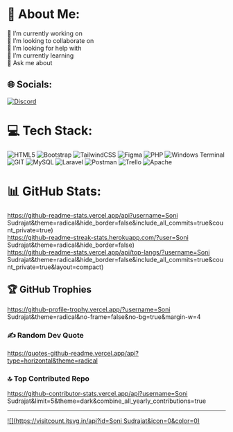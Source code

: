 # 💫 About Me:
🔭 I’m currently working on<br>👯 I’m looking to collaborate on<br>🤝 I’m looking for help with<br>🌱 I’m currently learning<br>💬 Ask me about


## 🌐 Socials:
[![Discord](https://img.shields.io/badge/Discord-%237289DA.svg?logo=discord&logoColor=white)](https://discord.gg/https://discord.gg/wcWwKEtf) 

# 💻 Tech Stack:
![HTML5](https://img.shields.io/badge/html5-%23E34F26.svg?style=for-the-badge&logo=html5&logoColor=white) ![Bootstrap](https://img.shields.io/badge/bootstrap-%238511FA.svg?style=for-the-badge&logo=bootstrap&logoColor=white) ![TailwindCSS](https://img.shields.io/badge/tailwindcss-%2338B2AC.svg?style=for-the-badge&logo=tailwind-css&logoColor=white) ![Figma](https://img.shields.io/badge/figma-%23F24E1E.svg?style=for-the-badge&logo=figma&logoColor=white) ![PHP](https://img.shields.io/badge/php-%23777BB4.svg?style=for-the-badge&logo=php&logoColor=white) ![Windows Terminal](https://img.shields.io/badge/Windows%20Terminal-%234D4D4D.svg?style=for-the-badge&logo=windows-terminal&logoColor=white) ![GIT](https://img.shields.io/badge/Git-fc6d26?style=for-the-badge&logo=git&logoColor=white) ![MySQL](https://img.shields.io/badge/mysql-%2300000f.svg?style=for-the-badge&logo=mysql&logoColor=white) ![Laravel](https://img.shields.io/badge/laravel-%23FF2D20.svg?style=for-the-badge&logo=laravel&logoColor=white) ![Postman](https://img.shields.io/badge/Postman-FF6C37?style=for-the-badge&logo=postman&logoColor=white) ![Trello](https://img.shields.io/badge/Trello-%23026AA7.svg?style=for-the-badge&logo=Trello&logoColor=white) ![Apache](https://img.shields.io/badge/apache-%23D42029.svg?style=for-the-badge&logo=apache&logoColor=white)
# 📊 GitHub Stats:
https://github-readme-stats.vercel.app/api?username=Soni Sudrajat&theme=radical&hide_border=false&include_all_commits=true&count_private=true)<br/>
https://github-readme-streak-stats.herokuapp.com/?user=Soni Sudrajat&theme=radical&hide_border=false)<br/>
https://github-readme-stats.vercel.app/api/top-langs/?username=Soni Sudrajat&theme=radical&hide_border=false&include_all_commits=true&count_private=true&layout=compact)

## 🏆 GitHub Trophies
https://github-profile-trophy.vercel.app/?username=Soni Sudrajat&theme=radical&no-frame=false&no-bg=true&margin-w=4

### ✍️ Random Dev Quote
https://quotes-github-readme.vercel.app/api?type=horizontal&theme=radical

### 🔝 Top Contributed Repo
https://github-contributor-stats.vercel.app/api?username=Soni Sudrajat&limit=5&theme=dark&combine_all_yearly_contributions=true

---
[![](https://visitcount.itsvg.in/api?id=Soni Sudrajat&icon=0&color=0)](https://visitcount.itsvg.in)

<!-- Proudly created with GPRM ( https://gprm.itsvg.in ) -->
